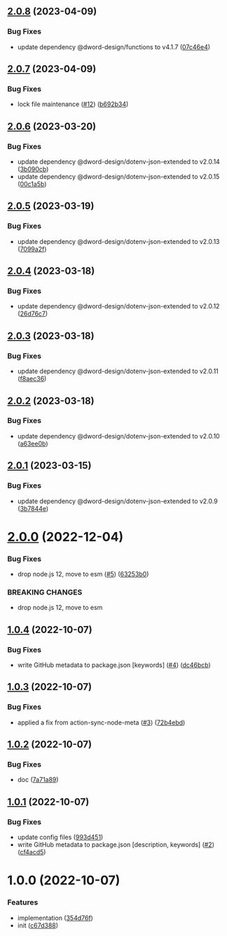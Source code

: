 ## [2.0.8](https://github.com/dword-design/notion-paginate/compare/v2.0.7...v2.0.8) (2023-04-09)


### Bug Fixes

* update dependency @dword-design/functions to v4.1.7 ([07c46e4](https://github.com/dword-design/notion-paginate/commit/07c46e4d2237174b21174b537f2fb704dd4bb40d))

## [2.0.7](https://github.com/dword-design/notion-paginate/compare/v2.0.6...v2.0.7) (2023-04-09)


### Bug Fixes

* lock file maintenance ([#12](https://github.com/dword-design/notion-paginate/issues/12)) ([b692b34](https://github.com/dword-design/notion-paginate/commit/b692b34fab8ed3c3fd2de5e3da6ad0a3fc1b7957))

## [2.0.6](https://github.com/dword-design/notion-paginate/compare/v2.0.5...v2.0.6) (2023-03-20)


### Bug Fixes

* update dependency @dword-design/dotenv-json-extended to v2.0.14 ([3b090cb](https://github.com/dword-design/notion-paginate/commit/3b090cb0e8663d59fbadd0004e59e91566445bdf))
* update dependency @dword-design/dotenv-json-extended to v2.0.15 ([00c1a5b](https://github.com/dword-design/notion-paginate/commit/00c1a5b1d0d54e48e041db303f4872fc91a8d6c6))

## [2.0.5](https://github.com/dword-design/notion-paginate/compare/v2.0.4...v2.0.5) (2023-03-19)


### Bug Fixes

* update dependency @dword-design/dotenv-json-extended to v2.0.13 ([7099a2f](https://github.com/dword-design/notion-paginate/commit/7099a2f663aff6b640f4b0a97942ec2ccc7725e4))

## [2.0.4](https://github.com/dword-design/notion-paginate/compare/v2.0.3...v2.0.4) (2023-03-18)


### Bug Fixes

* update dependency @dword-design/dotenv-json-extended to v2.0.12 ([26d76c7](https://github.com/dword-design/notion-paginate/commit/26d76c7994d56e2373ad70cf9767896f63dec1a7))

## [2.0.3](https://github.com/dword-design/notion-paginate/compare/v2.0.2...v2.0.3) (2023-03-18)


### Bug Fixes

* update dependency @dword-design/dotenv-json-extended to v2.0.11 ([f8aec36](https://github.com/dword-design/notion-paginate/commit/f8aec366c3000697a6dd328c516d20a0b130ecc7))

## [2.0.2](https://github.com/dword-design/notion-paginate/compare/v2.0.1...v2.0.2) (2023-03-18)


### Bug Fixes

* update dependency @dword-design/dotenv-json-extended to v2.0.10 ([a63ee0b](https://github.com/dword-design/notion-paginate/commit/a63ee0bd4643b7c4a6a4aa06651df38bdcf54006))

## [2.0.1](https://github.com/dword-design/notion-paginate/compare/v2.0.0...v2.0.1) (2023-03-15)


### Bug Fixes

* update dependency @dword-design/dotenv-json-extended to v2.0.9 ([3b7844e](https://github.com/dword-design/notion-paginate/commit/3b7844e9cb658cc548386586fb7f87901400cc88))

# [2.0.0](https://github.com/dword-design/notion-paginate/compare/v1.0.4...v2.0.0) (2022-12-04)


### Bug Fixes

* drop node.js 12, move to esm ([#5](https://github.com/dword-design/notion-paginate/issues/5)) ([63253b0](https://github.com/dword-design/notion-paginate/commit/63253b0f573ec4b9c8b3f6ac29c345ad9da06cc8))


### BREAKING CHANGES

* drop node.js 12, move to esm

## [1.0.4](https://github.com/dword-design/notion-paginate/compare/v1.0.3...v1.0.4) (2022-10-07)


### Bug Fixes

* write GitHub metadata to package.json [keywords] ([#4](https://github.com/dword-design/notion-paginate/issues/4)) ([dc46bcb](https://github.com/dword-design/notion-paginate/commit/dc46bcb234677806250823ab344c77f1e9ad3906))

## [1.0.3](https://github.com/dword-design/notion-paginate/compare/v1.0.2...v1.0.3) (2022-10-07)


### Bug Fixes

* applied a fix from action-sync-node-meta ([#3](https://github.com/dword-design/notion-paginate/issues/3)) ([72b4ebd](https://github.com/dword-design/notion-paginate/commit/72b4ebddacd9f779bd54884348a7e976789360f7))

## [1.0.2](https://github.com/dword-design/notion-paginate/compare/v1.0.1...v1.0.2) (2022-10-07)


### Bug Fixes

* doc ([7a71a89](https://github.com/dword-design/notion-paginate/commit/7a71a895eab989f5b9805571f871fc18e21010b6))

## [1.0.1](https://github.com/dword-design/notion-paginate/compare/v1.0.0...v1.0.1) (2022-10-07)


### Bug Fixes

* update config files ([993d451](https://github.com/dword-design/notion-paginate/commit/993d451a1a740563840420c31e8f948615da014a))
* write GitHub metadata to package.json [description, keywords] ([#2](https://github.com/dword-design/notion-paginate/issues/2)) ([cf4acd5](https://github.com/dword-design/notion-paginate/commit/cf4acd521042ab487f1fdc2e0cdd60c4f3705a25))

# 1.0.0 (2022-10-07)


### Features

* implementation ([354d76f](https://github.com/dword-design/notion-paginate/commit/354d76f7b5a6ea8c90be862fed0eb96c205b05ca))
* init ([c67d388](https://github.com/dword-design/notion-paginate/commit/c67d3886ee60a6c140fae8b366600a3dd220a6e8))
